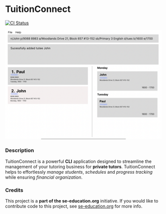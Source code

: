 # TuitionConnect

[![CI Status](https://github.com/se-edu/addressbook-level3/workflows/Java%20CI/badge.svg)](https://github.com/AY2324S1-CS2103T-F10-4/tp/actions)

![Ui](docs/images/Ui.png)
### Description
TuitionConnect is a powerful **CLI** application designed to streamline the management of your tutoring business for **private tutors**. TuitionConnect helps to effortlessly *manage students*, *schedules* and *progress tracking* while ensuring *financial organization*.

### Credits
This project is a **part of the se-education.org** initiative. If you would like to contribute code to this project, see [se-education.org](https://se-education.org#https://se-education.org/#contributing) for more info.